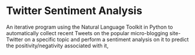 # Twitter Sentiment Analysis
 An iterative program using the Natural Language Toolkit in Python to automatically collect recent Tweets on the popular micro-blogging site-Twitter on a specific topic and perform a sentiment analysis on it to predict the positivity/negativity associated with it,
